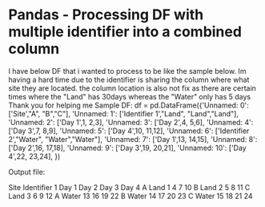 
# Pandas - Processing DF with multiple identifier into a combined column

I have below DF that i wanted to process to be like the sample below. Im having a hard time due to the identifier is sharing the column where what site they are located. the column location is also not fix as there are certain times where the "Land" has 30days whereas the "Water" only has 5 days
Thank you for helping me
Sample DF:
df = pd.DataFrame({'Unnamed: 0': ['Site',"A", "B","C"],
               'Unnamed: 1': ['Identifier 1',"Land", "Land","Land"],
               'Unnamed: 2': ['Day 1',1, 2,3],
               'Unnamed: 3': ['Day 2',4, 5,6],
               'Unnamed: 4': ['Day 3',7, 8,9],
               'Unnamed: 5': ['Day 4',10, 11,12],
               'Unnamed: 6': ['Identifier 2',"Water", "Water","Water"],
               'Unnamed: 7': ['Day 1',13, 14,15],
               'Unnamed: 8': ['Day 2',16, 17,18],
               'Unnamed: 9': ['Day 3',19, 20,21],
               'Unnamed: 10': ['Day 4',22, 23,24],
               })

Output file:


Site    Identifier 1    Day 1   Day 2   Day 3   Day 4
A   Land    1   4   7   10
B   Land    2   5   8   11
C   Land    3   6   9   12
A   Water   13  16  19  22
B   Water   14  17  20  23
C   Water   15  18  21  24




        